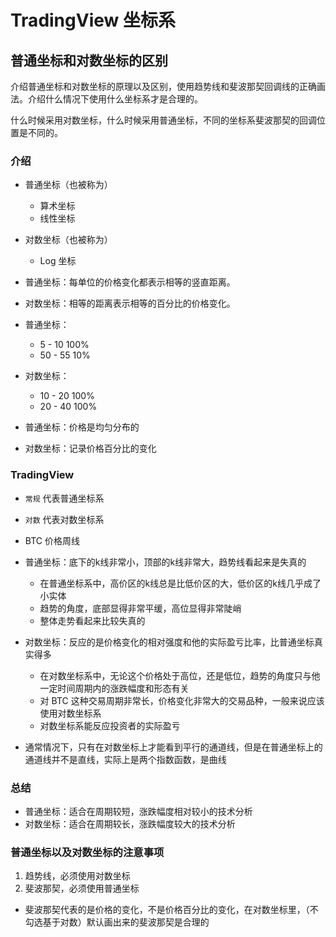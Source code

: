 # TradingView 坐标系

## 普通坐标和对数坐标的区别

介绍普通坐标和对数坐标的原理以及区别，使用趋势线和斐波那契回调线的正确画法。介绍什么情况下使用什么坐标系才是合理的。

什么时候采用对数坐标，什么时候采用普通坐标，不同的坐标系斐波那契的回调位置是不同的。

### 介绍

- 普通坐标（也被称为）
  - 算术坐标
  - 线性坐标
- 对数坐标（也被称为）
  - Log 坐标

- 普通坐标：每单位的价格变化都表示相等的竖直距离。
- 对数坐标：相等的距离表示相等的百分比的价格变化。

- 普通坐标：
  - 5 - 10      100%
  - 50 - 55      10%
- 对数坐标：
  - 10 - 20     100%
  - 20 - 40     100%

- 普通坐标：价格是均匀分布的
- 对数坐标：记录价格百分比的变化

### TradingView

- `常规` 代表普通坐标系
- `对数` 代表对数坐标系

- BTC 价格周线
- 普通坐标：底下的k线非常小，顶部的k线非常大，趋势线看起来是失真的
  - 在普通坐标系中，高价区的k线总是比低价区的大，低价区的k线几乎成了小实体
  - 趋势的角度，底部显得非常平缓，高位显得非常陡峭
  - 整体走势看起来比较失真的
- 对数坐标：反应的是价格变化的相对强度和他的实际盈亏比率，比普通坐标真实得多
  - 在对数坐标系中，无论这个价格处于高位，还是低位，趋势的角度只与他一定时间周期内的涨跌幅度和形态有关
  - 对 BTC 这种交易周期非常长，价格变化非常大的交易品种，一般来说应该使用对数坐标系
  - 对数坐标系能反应投资者的实际盈亏
- 通常情况下，只有在对数坐标上才能看到平行的通道线，但是在普通坐标上的通道线并不是直线，实际上是两个指数函数，是曲线

### 总结

- 普通坐标：适合在周期较短，涨跌幅度相对较小的技术分析
- 对数坐标：适合在周期较长，涨跌幅度较大的技术分析

### 普通坐标以及对数坐标的注意事项

1. 趋势线，必须使用对数坐标
2. 斐波那契，必须使用普通坐标

- 斐波那契代表的是价格的变化，不是价格百分比的变化，在对数坐标里，（不勾选基于对数）默认画出来的斐波那契是合理的
